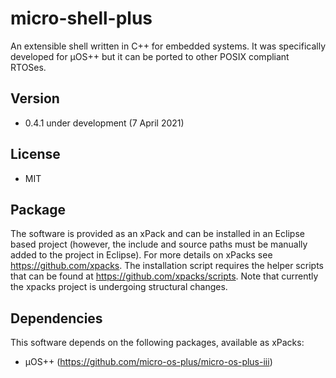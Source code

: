 # micro-shell-plus
An extensible shell written in C++ for embedded systems. It was specifically developed for µOS++ but it can be ported to other POSIX compliant RTOSes.

## Version
* 0.4.1 under development (7 April 2021)

## License
* MIT

## Package
The software is provided as an xPack and can be installed in an Eclipse based project (however, the include and source paths must be manually added to the project in Eclipse). For more details on xPacks see https://github.com/xpacks. The installation script requires the helper scripts that can be found at https://github.com/xpacks/scripts. Note that currently the xpacks project is undergoing structural changes.

## Dependencies
This software depends on the following packages, available as xPacks:
* µOS++ (https://github.com/micro-os-plus/micro-os-plus-iii)

